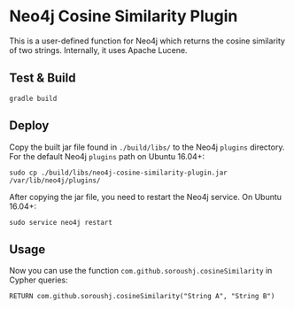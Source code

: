 # Neo4j Cosine Similarity Plugin
This is a user-defined function for Neo4j which returns the cosine similarity of two strings. Internally, it uses Apache Lucene.
## Test & Build
```shell
gradle build
```
## Deploy
Copy the built jar file found in `./build/libs/` to the Neo4j `plugins` directory. For the default Neo4j `plugins` path on Ubuntu 16.04+:
```shell
sudo cp ./build/libs/neo4j-cosine-similarity-plugin.jar /var/lib/neo4j/plugins/
```
After copying the jar file, you need to restart the Neo4j service. On Ubuntu 16.04+:
```shell
sudo service neo4j restart
```
## Usage
Now you can use the function `com.github.soroushj.cosineSimilarity` in Cypher queries:
```cypher
RETURN com.github.soroushj.cosineSimilarity("String A", "String B")
```
